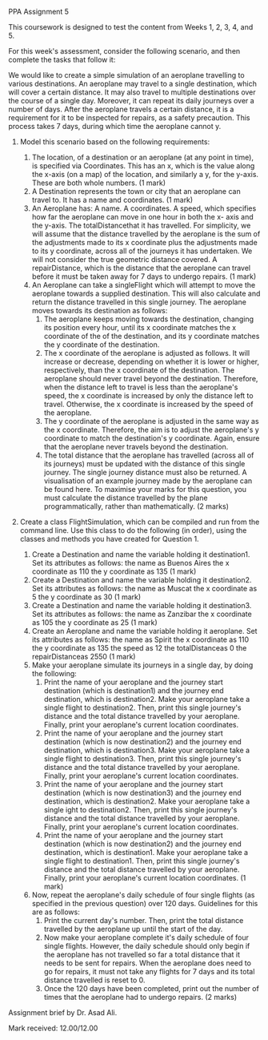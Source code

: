 PPA Assignment 5

This coursework is designed to test the content from Weeks 1, 2, 3, 4, and 5.

For this week's assessment, consider the following scenario, and then complete the tasks that follow it:

We would like to create a simple simulation of an aeroplane travelling to various destinations. An aeroplane may travel to a single destination, which will cover a certain distance. It may also travel to multiple destinations over the course of a single day. Moreover, it can repeat its daily journeys over a number of days. After the aeroplane travels a certain distance, it is a requirement for it to be inspected for repairs, as a safety precaution. This process takes 7 days, during which time the aeroplane cannot  y.

1. Model this scenario based on the following requirements:
	1. The location, of a destination or an aeroplane (at any point in time), is specified 	   via Coordinates. This has an x, which is the value along the x-axis (on a map) of the 	   location, and similarly a y, for the y-axis. These are both whole numbers. (1 mark)
	2. A Destination represents the town or city that an aeroplane can travel to. It has a 	   name and coordinates. (1 mark)
	3. An Aeroplane has:
	   A name.
	   A coordinates.
	   A speed, which specifies how far the aeroplane can move in one hour in both the x-		   axis and the y-axis.
	   The totalDistancethat it has travelled. For simplicity, we will assume that the 		   distance travelled by the aeroplane is the sum of the adjustments made to its x 		   coordinate plus the adjustments made to its y coordinate, across all of the journeys 	   it has undertaken. We will not consider the true geometric distance covered.
       A repairDistance, which is the distance that the aeroplane can travel before it must 	   be taken away for 7 days to undergo repairs.
	   (1 mark)
	4. An Aeroplane can take a singleFlight which will attempt to move the aeroplane towards 	   a supplied destination. This will also calculate and return the distance travelled in 	   this single journey. The aeroplane moves towards its destination as follows:
		1. The aeroplane keeps moving towards the destination, changing its position every 	       hour, until its x coordinate matches the x coordinate of the of the destination, 	       and its y coordinate matches the y coordinate of the destination.
		2. The x coordinate of the aeroplane is adjusted as follows. It will increase or 		       decrease, depending on whether it is lower or higher, respectively, than the x 	       coordinate of the destination. The aeroplane should never travel beyond the 		       destination. Therefore, when the distance left to travel is less than the 				   aeroplane's speed, the x coordinate is increased by only the distance left to 			   travel. Otherwise, the x coordinate is increased by the speed of the aeroplane.
		3. The y coordinate of the aeroplane is adjusted in the same way as the x 				   coordinate. Therefore, the aim is to adjust the aeroplane's y coordinate to match 	       the destination's y coordinate. Again, ensure that the aeroplane never travels 	       beyond the destination.
		4. The total distance that the aeroplane has travelled (across all of its journeys) 		   must be updated with the distance of this single journey. The single journey 			   distance must also be returned.
	A visualisation of an example journey made by the aeroplane can be found here. To 		maximise your marks for this question, you must calculate the distance travelled by the 	plane programmatically, rather than mathematically. (2 marks)

2. Create a class FlightSimulation, which can be compiled and run from the command line. Use this class to do the following (in order), using the classes and methods you have created for Question 1.
	1. Create a Destination and name the variable holding it destination1. Set its 			   attributes as follows:
	   the name as Buenos Aires 
	   the x coordinate as 110 
	   the y coordinate as 135
	   (1 mark)
	2. Create a Destination and name the variable holding it destination2. Set its 			   attributes as follows:
	   the name as Muscat 
	   the x coordinate as 5 
	   the y coordinate as 30
	   (1 mark)
	3. Create a Destination and name the variable holding it destination3. Set its 	 	   	   attributes as follows:
       the name as Zanzibar 
       the x coordinate as 105 
       the y coordinate as 25
	   (1 mark)
	4. Create an Aeroplane and name the variable holding it aeroplane. Set its attributes as 	   follows:
	   the name as Spirit
	   the x coordinate as 110
	   the y coordinate as 135
	   the speed as 12
	   the totalDistanceas 0
	   the repairDistanceas 2550
	   (1 mark)
	5. Make your aeroplane simulate its journeys in a single day, by doing the following:
		1. Print the name of your aeroplane and the journey start destination (which is 	 		   destination1) and the journey end destination, which is destination2. Make your 		   aeroplane take a single flight to destination2. Then, print this single journey's 		   distance and the total distance travelled by your aeroplane. Finally, print your 		   aeroplane's current location coordinates.
		2. Print the name of your aeroplane and the journey start destination (which is now 		   destination2) and the journey end destination, which is destination3. Make your 	       aeroplane take a single flight to destination3. Then, print this single journey's 	       distance and the total distance travelled by your aeroplane. Finally, print your 		   aeroplane's current location coordinates.
		3. Print the name of your aeroplane and the journey start destination (which is now 		   destination3) and the journey end destination, which is destination2. Make your 		   aeroplane take a single  ight to destination2. Then, print this single journey's 		   distance and the total distance travelled by your aeroplane. Finally, print your 		   aeroplane's current location coordinates.
		4. Print the name of your aeroplane and the journey start destination (which is now 		   destination2) and the journey end destination, which is destination1. Make your 		   aeroplane take a single flight to destination1. Then, print this single journey's 		   distance and the total distance travelled by your aeroplane. Finally, print your 		   aeroplane's current location coordinates.
	       (1 mark)
	6. Now, repeat the aeroplane's daily schedule of four single flights (as specified in 	   the previous question) over 120 days. Guidelines for this are as follows:
	   1. Print the current day's number. Then, print the total distance travelled by the 	      aeroplane up until the start of the day.
	   2. Now make your aeroplane complete it's daily schedule of four single flights. 			  However, the daily schedule should only begin if the aeroplane has not travelled 		  so far a total distance that it needs to be sent for repairs. When the aeroplane 		  does need to go for repairs, it must not take any flights for 7 days and its total 		  distance travelled is reset to 0.
	   3. Once the 120 days have been completed, print out the number of times that the 			  aeroplane had to undergo repairs.
	(2 marks)


Assignment brief by Dr. Asad Ali.

Mark received: 12.00/12.00